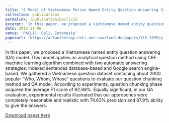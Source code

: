 ```yaml
---
title: "A Model of Vietnamese Person Named Entity Question Answering System"
collection: publications
permalink: /publication/paclic12
excerpt: 'In this paper, we proposed a Vietnamese named entity question answering (QA) model. This model applies an analytical question method using CRF machine learning algorithm combined with two automatic answering strategies: indexed sentences database-based and Google search engine-based. We gathered a Vietnamese question dataset containing about 2000 popular “Who, Whom, Whose” questions to evaluate our question chunking method and QA model. According to experiments, question chunking phase acquired the average F1 score of 92.99%. Equally significant, in our QA evaluation, experimental results illustrated that our approaches were completely reasonable and realistic with 74.63% precision and 87.9% ability to give the answers.'
date: 2012-11-08
venue: 'PACLIC, Bali, Indonesia'
paperurl: 'https://aclanthology.coli.uni-saarland.de/papers/Y12-1035/y12-1035'
---
```

In this paper, we proposed a Vietnamese named entity question answering (QA) model. This model applies an analytical question method using CRF machine learning algorithm combined with two automatic answering strategies: indexed sentences database-based and Google search engine-based. We gathered a Vietnamese question dataset containing about 2000 popular “Who, Whom, Whose” questions to evaluate our question chunking method and QA model. According to experiments, question chunking phase acquired the average F1 score of 92.99%. Equally significant, in our QA evaluation, experimental results illustrated that our approaches were completely reasonable and realistic with 74.63% precision and 87.9% ability to give the answers.

[Download paper here](https://aclanthology.coli.uni-saarland.de/papers/Y12-1035/y12-1035)
